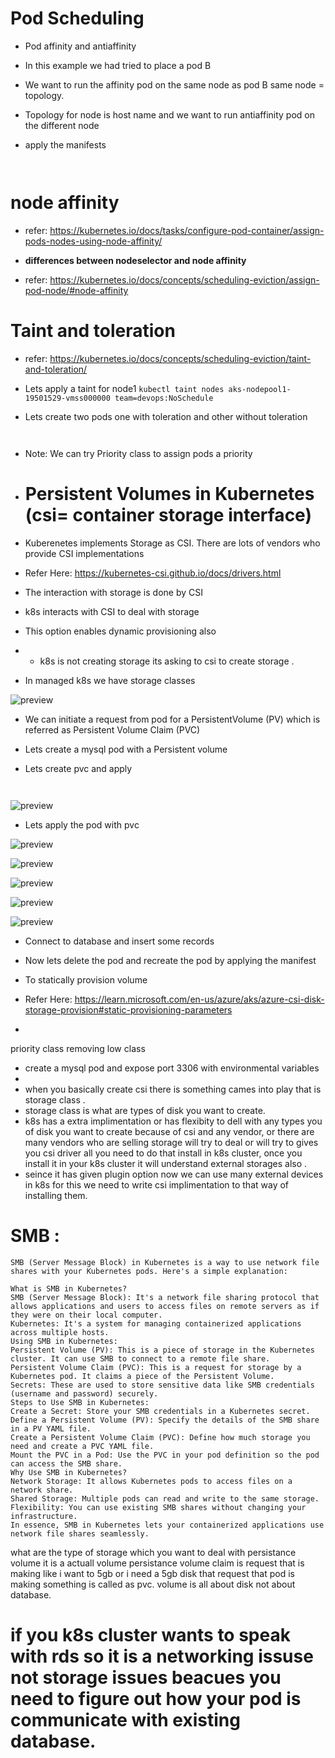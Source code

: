 # Pod Scheduling

* Pod affinity and antiaffinity

* In this example we had tried to place a pod B

* We want to run the affinity pod on the same node as pod B same node = topology. 
* Topology for node is host name and we want to run antiaffinity pod on the different node

* apply the manifests

```


```

# node affinity

* refer: https://kubernetes.io/docs/tasks/configure-pod-container/assign-pods-nodes-using-node-affinity/

* __differences between nodeselector and node affinity__ 
* refer: https://kubernetes.io/docs/concepts/scheduling-eviction/assign-pod-node/#node-affinity

# Taint and toleration

* refer: https://kubernetes.io/docs/concepts/scheduling-eviction/taint-and-toleration/ 

* Lets apply a taint for node1
`kubectl taint nodes aks-nodepool1-19501529-vmss000000 team=devops:NoSchedule`

* Lets create two pods one with toleration and other without toleration

```


```

* Note: We can try Priority class to assign pods a priority


* # Persistent Volumes in Kubernetes (csi= container storage interface)

* Kuberenetes implements Storage as CSI. There are lots of vendors who provide CSI implementations 
* Refer Here: https://kubernetes-csi.github.io/docs/drivers.html

* The interaction with storage is done by CSI

* k8s interacts with CSI to deal with storage

* This option enables dynamic provisioning also

* * k8s is not creating storage its asking to csi to create storage . 

* In managed k8s we have storage classes

![preview](images)

* We can initiate a request from pod for a PersistentVolume (PV) which is referred as Persistent Volume Claim (PVC)

* Lets create a mysql pod with a Persistent volume

* Lets create pvc and apply

```


```

![preview](images)

* Lets apply the pod with pvc

![preview](images)

![preview](images)

![preview](images)

![preview](images)

![preview](images)

* Connect to database and insert some records

* Now lets delete the pod and recreate the pod by applying the manifest

* To statically provision volume 
* Refer Here: https://learn.microsoft.com/en-us/azure/aks/azure-csi-disk-storage-provision#static-provisioning-parameters

* 



priority class 
removing low class 

* create a mysql pod and expose port 3306 with environmental variables 
* 
* when you basically create csi there is something cames into play that is storage class . 
* storage class is  what are types of disk you want to create. 
* k8s has a extra implimentation or has flexibity  to dell with any types you of disk you want to create because of csi and any vendor, or there are many vendors who are selling storage will try to deal or will try to gives you csi driver all you need to do that install in k8s cluster, once you install it in your k8s cluster it will understand external storages also .
* seince it has given plugin option now we can use many external devices in k8s for this we need to write csi implimentation to that way of installing them.

# SMB : 

```
SMB (Server Message Block) in Kubernetes is a way to use network file shares with your Kubernetes pods. Here's a simple explanation:

What is SMB in Kubernetes?
SMB (Server Message Block): It's a network file sharing protocol that allows applications and users to access files on remote servers as if they were on their local computer.
Kubernetes: It's a system for managing containerized applications across multiple hosts.
Using SMB in Kubernetes:
Persistent Volume (PV): This is a piece of storage in the Kubernetes cluster. It can use SMB to connect to a remote file share.
Persistent Volume Claim (PVC): This is a request for storage by a Kubernetes pod. It claims a piece of the Persistent Volume.
Secrets: These are used to store sensitive data like SMB credentials (username and password) securely.
Steps to Use SMB in Kubernetes:
Create a Secret: Store your SMB credentials in a Kubernetes secret.
Define a Persistent Volume (PV): Specify the details of the SMB share in a PV YAML file.
Create a Persistent Volume Claim (PVC): Define how much storage you need and create a PVC YAML file.
Mount the PVC in a Pod: Use the PVC in your pod definition so the pod can access the SMB share.
Why Use SMB in Kubernetes?
Network Storage: It allows Kubernetes pods to access files on a network share.
Shared Storage: Multiple pods can read and write to the same storage.
Flexibility: You can use existing SMB shares without changing your infrastructure.
In essence, SMB in Kubernetes lets your containerized applications use network file shares seamlessly.

```


what are the type of storage which you want to deal with 
persistance volume it is a actuall volume 
persistance volume claim is request that is making like i want to 5gb or i need a 5gb disk that request that pod is making something is called as pvc.
volume is all about disk not about database.

# if you k8s cluster wants to speak with rds so it is a networking issuse not storage issues beacues you need to figure out how your pod is communicate with existing database.


